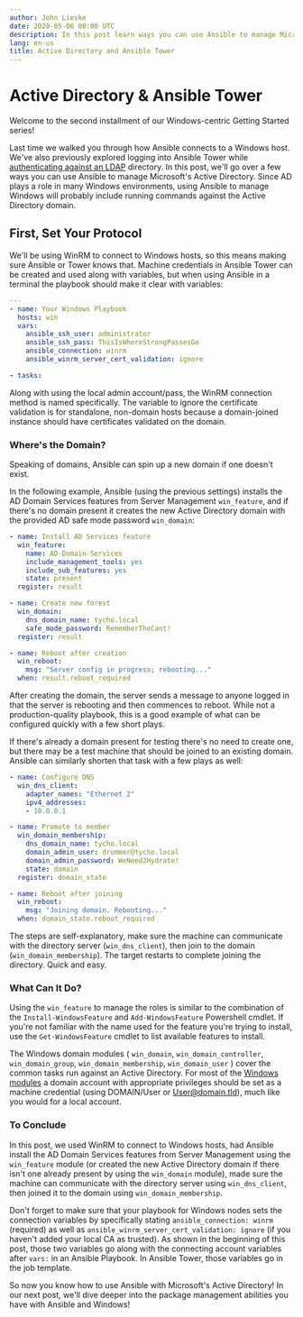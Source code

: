 ```yaml
---
author: John Lieske
date: 2020-05-06 00:00 UTC
description: In this post learn ways you can use Ansible to manage Microsoft's Active Directory.
lang: en-us
title: Active Directory and Ansible Tower
---
```


# Active Directory & Ansible Tower

Welcome to the second installment of our Windows-centric Getting Started series!

Last time we walked you through how Ansible connects to a Windows
host. We've also previously
explored logging into Ansible Tower while [authenticating against an LDAP](/blog/getting-started-ldap-authentication-in-ansible-tower)
directory. In this post, we'll go over a few ways you can use Ansible to
manage Microsoft's Active Directory. Since AD plays a role in many
Windows environments, using Ansible to manage Windows will probably
include running commands against the Active Directory domain.

## First, Set Your Protocol

We'll be using WinRM to connect to Windows hosts, so this means making
sure Ansible or Tower knows that. Machine credentials in Ansible Tower
can be created and used along with variables, but when using Ansible in
a terminal the playbook should make it clear with variables:

```yml
---
- name: Your Windows Playbook
  hosts: win
  vars:
    ansible_ssh_user: administrator
    ansible_ssh_pass: ThisIsWhereStrongPassesGo
    ansible_connection: winrm
    ansible_winrm_server_cert_validation: ignore

- tasks:
```

Along with using the local admin account/pass, the WinRM connection
method is named specifically. The variable to ignore the certificate
validation is for standalone, non-domain hosts because a domain-joined
instance should have certificates validated on the domain.

###  Where's the Domain?

Speaking of domains, Ansible can spin up a new domain if one doesn't
exist.

In the following example, Ansible (using the previous settings) installs
the AD Domain Services features from Server Management `win_feature`,
and if there's no domain present it creates the new Active Directory
domain with the provided AD safe mode password `win_domain`:

```yml
- name: Install AD Services feature
  win_feature:
    name: AD-Domain-Services
    include_management_tools: yes
    include_sub_features: yes
    state: present
  register: result

- name: Create new forest
  win_domain:
    dns_domain_name: tycho.local
    safe_mode_password: RememberTheCant!
  register: result

- name: Reboot after creation
  win_reboot:
    msg: "Server config in progress; rebooting..."
  when: result.reboot_required
```

After creating the domain, the server sends a message to anyone logged
in that the server is rebooting and then commences to reboot. While not
a production-quality playbook, this is a good example of what can be
configured quickly with a few short plays.

If there's already a domain present for testing there's no need to
create one, but there may be a test machine that should be joined to an
existing domain. Ansible can similarly shorten that task with a few
plays as well:

```yaml
- name: Configure DNS
  win_dns_client:
    adapter_names: "Ethernet 2"
    ipv4_addresses:
    - 10.0.0.1

- name: Promote to member
  win_domain_membership:
    dns_domain_name: tycho.local
    domain_admin_user: drummer@tycho.local
    domain_admin_password: WeNeed2Hydrate!
    state: domain
  register: domain_state

- name: Reboot after joining
  win_reboot:
    msg: "Joining domain. Rebooting..."
  when: domain_state.reboot_required
```

The steps are self-explanatory, make sure the machine can communicate
with the directory server (`win_dns_client`), then join to the domain
(`win_domain_membership`). The target restarts to complete joining the
directory. Quick and easy.

###  What Can It Do?

Using the `win_feature` to manage the roles is similar to the
combination of the `Install-WindowsFeature` and `Add-WindowsFeature`
Powershell cmdlet. If you're not familiar with the name used for the
feature you're trying to install, use the `Get-WindowsFeature` cmdlet to
list available features to install.

The Windows domain modules ( `win_domain`, `win_domain_controller`,
`win_domain_group`, `win_domain_membership`, `win_domain_user` ) cover
the common tasks run against an Active Directory. For most of the
[Windows modules](http://docs.ansible.com/ansible/latest/modules/list_of_windows_modules.html)
a domain account with appropriate privileges should be set as a machine
credential (using DOMAIN/User or User@domain.tld), much like you would
for a local account.

### To Conclude

In this post, we used WinRM to connect to Windows hosts, had Ansible
install the AD Domain Services features from Server Management using the
`win_feature` module (or created the new Active Directory domain if
there isn't one already present by using the `win_domain` module), made
sure the machine can communicate with the directory server using
`win_dns_client`, then joined it to the domain using
`win_domain_membership`.

Don't forget to make sure that your playbook for Windows nodes sets the
connection variables by specifically stating `ansible_connection: winrm`
(required) as well as `ansible_winrm_server_cert_validation: ignore` (if
you haven't added your local CA as trusted). As shown in the beginning
of this post, those two variables go along with the connecting account
variables after `vars:` in an Ansible Playbook. In Ansible Tower, those
variables go in the job template.

So now you know how to use Ansible with Microsoft's Active Directory! In
our next post, we'll dive deeper into the package management abilities
you have with Ansible and Windows!
